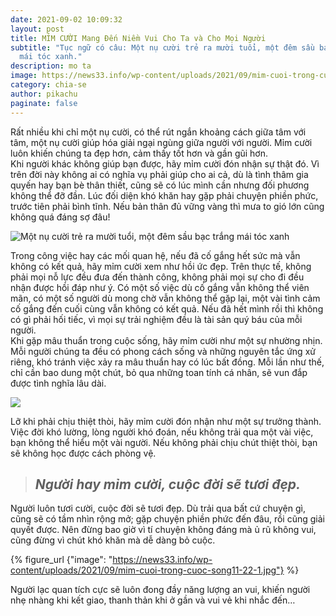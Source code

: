 ```yaml
---
date: 2021-09-02 10:09:32
layout: post
title: MỈM CƯỜI Mang Đến Niềm Vui Cho Ta và Cho Mọi Người
subtitle: "Tục ngữ có câu: Một nụ cười trẻ ra mười tuổi, một đêm sầu bạc trắng
  mái tóc xanh."
description: mo ta
image: https://news33.info/wp-content/uploads/2021/09/mim-cuoi-trong-cuoc-song-giup-ban-tre-hon-dang-yeu-hon.png
category: chia-se
author: pikachu
paginate: false
---
```

Rất nhiều khi chỉ một nụ cười, có thể rút ngắn khoảng cách giữa tâm với tâm, một nụ cười giúp hóa giải ngại ngùng giữa người với người. Mỉm cười luôn khiến chúng ta đẹp hơn, cảm thấy tốt hơn và gần gũi hơn.\
Khi người khác không giúp bạn được, hãy mỉm cười đón nhận sự thật đó. Vì trên đời này không ai có nghĩa vụ phải giúp cho ai cả, dù là tình thâm gia quyến hay bạn bè thân thiết, cũng sẽ có lúc mình cần nhưng đối phương không thể đỡ đần. Lúc đối diện khó khăn hay gặp phải chuyện phiền phức, trước tiên phải bình tĩnh. Nếu bản thân đủ vững vàng thì mưa to gió lớn cũng không quá đáng sợ đâu!

![Một nụ cười trẻ ra mười tuổi, một đêm sầu bạc trắng mái tóc xanh](https://news33.info/wp-content/uploads/2021/09/nu-cuoi-con-gai.jpg "Một nụ cười trẻ ra mười tuổi, một đêm sầu bạc trắng mái tóc xanh")

Trong công việc hay các mối quan hệ, nếu đã cố gắng hết sức mà vẫn không có kết quả, hãy mỉm cười xem như hồi ức đẹp. Trên thực tế, không phải mọi nỗ lực đều đưa đến thành công, không phải mọi sự cho đi đều nhận được hồi đáp như ý. Có một số việc dù cố gắng vẫn không thể viên mãn, có một số người dù mong chờ vẫn không thể gặp lại, một vài tình cảm cố gắng đến cuối cùng vẫn không có kết quả. Nếu đã hết mình rồi thì không có gì phải hối tiếc, vì mọi sự trải nghiệm đều là tài sản quý báu của mỗi người.\
Khi gặp mâu thuẩn trong cuộc sống, hãy mỉm cười như một sự nhường nhịn. Mỗi người chúng ta đều có phong cách sống và những nguyên tắc ứng xử riêng, khó tránh việc xảy ra mâu thuẩn hay có lúc bất đồng. Mỗi lần như thế, chỉ cần bao dung một chút, bỏ qua những toan tính cá nhân, sẽ vun đắp được tình nghĩa lâu dài.

![](https://news33.info/wp-content/uploads/2021/09/nho-nhe-khi-ban-cuoi-ca-the-gioi-se-mim-cuoi-voi-ban.jpg)

Lỡ khi phải chịu thiệt thòi, hãy mỉm cười đón nhận như một sự trưởng thành. Việc đời khó lường, lòng người khó đoán, nếu không trải qua một vài việc, bạn không thể hiểu một vài người. Nếu không phải chịu chút thiệt thòi, bạn sẽ không học được cách phòng vệ.

> ## *Người hay mỉm cười, cuộc đời sẽ tươi đẹp.*

Người luôn tươi cười, cuộc đời sẽ tươi đẹp. Dù trải qua bất cứ chuyện gì, cũng sẽ có tầm nhìn rộng mở; gặp chuyện phiền phức đến đâu, rồi cũng giải quyết được. Nên đừng bao giờ vì tí chuyện không đáng mà ủ rũ không vui, cũng đừng vì chút khó khăn mà dễ dàng bỏ cuộc.

{% figure_url {"image": "https://news33.info/wp-content/uploads/2021/09/mim-cuoi-trong-cuoc-song11-22-1.jpg"} %}

Người lạc quan tích cực sẽ luôn đong đầy năng lượng an vui, khiến người nhẹ nhàng khi kết giao, thanh thản khi ở gần và vui vẻ khi nhắc đến…